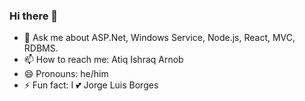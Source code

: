 ### Hi there 👋
- 💬 Ask me about ASP.Net, Windows Service, Node.js, React, MVC, RDBMS. 
- 📫 How to reach me: <link href="https://www.linkedin.com/in/atiq-ishraq-arnob/">Atiq Ishraq Arnob</link>
- 😄 Pronouns: he/him
- ⚡ Fun fact: I 💕 Jorge Luis Borges

<!--
**or-nob/or-nob** is a ✨ _special_ ✨ repository because its `README.md` (this file) appears on your GitHub profile.

Here are some ideas to get you started:

- 🔭 I’m currently working on ...
- 🌱 I’m currently learning ...
- 👯 I’m looking to collaborate on ...
- 🤔 I’m looking for help with ...
- 💬 Ask me about ...
- 📫 How to reach me: ...
- 😄 Pronouns: ...
- ⚡ Fun fact: ...
-->
